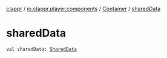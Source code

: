 [clappr](../../index.md) / [io.clappr.player.components](../index.md) / [Container](index.md) / [sharedData](./shared-data.md)

# sharedData

`val sharedData: `[`SharedData`](../../io.clappr.player.shared/-shared-data/index.md)